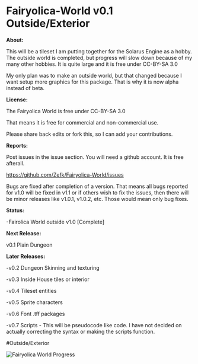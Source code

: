 # Fairyolica-World v0.1 Outside/Exterior

**About:**

This will be a tileset I am putting together for the Solarus Engine as a hobby. The outside world is completed, but progress will slow down because of my many other hobbies.  It is quite large and it is free under CC-BY-SA 3.0

My only plan was to make an outside world, but that changed because I want setup more graphics for this package. That is why it is now alpha instead of beta.

**License:** 

The Fairyolica World is free under CC-BY-SA 3.0 

That means it is free for commercial and non-commercial use.

Please share back edits or fork this, so I can add your contributions.

**Reports:**

Post issues in the issue section. You will need a github account. It is free afterall.

https://github.com/Zefk/Fairyolica-World/issues

Bugs are fixed after completion of a version. That means all bugs reported for v1.0 will be fixed in v1.1 or if others wish to fix the issues, then there will be minor releases like v1.0.1, v1.0.2, etc. Those would mean only bug fixes.

**Status:** 

-Fairolica World outside v1.0 [Complete]

**Next Release:** 

v0.1 Plain Dungeon

**Later Releases:**

-v0.2 Dungeon Skinning and texturing

-v0.3 Inside House tiles or interior

-v0.4 Tileset entities

-v0.5 Sprite characters

-v0.6 Font .tff packages

-v0.7 Scripts - This will be pseudocode like code. I have not decided on actually correcting the syntax or making the scripts function.

#Outside/Exterior

![Fairyolica World Progress](http://s33.postimg.org/5vwatpy6n/Fairyolica_World_tiles.png)
